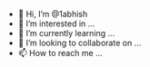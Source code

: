 - 👋 Hi, I’m @1abhish
- 👀 I’m interested in ...
- 🌱 I’m currently learning ...
- 💞️ I’m looking to collaborate on ...
- 📫 How to reach me ...

<!---
1abhish/1abhish is a ✨ special ✨ repository because its `README.md` (this file) appears on your GitHub profile.
You can click the Preview link to take a look at your changes.
--->
